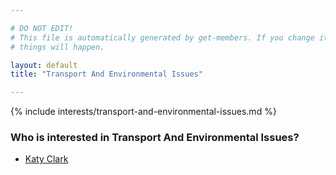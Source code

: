 ```yaml
---

# DO NOT EDIT!
# This file is automatically generated by get-members. If you change it, bad
# things will happen.

layout: default
title: "Transport And Environmental Issues"

---
```


{% include interests/transport-and-environmental-issues.md %}

### Who is interested in Transport And Environmental Issues?


* [Katy Clark](../members/katy-clark.html)
